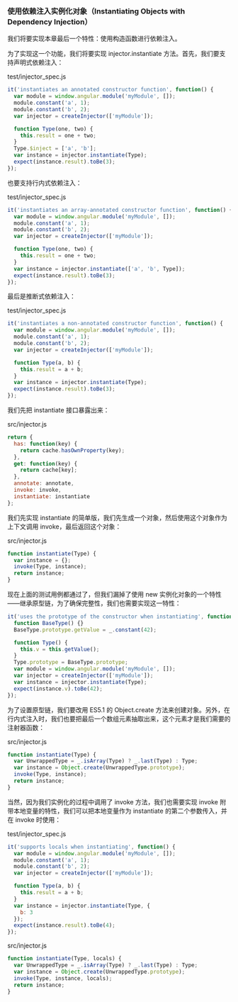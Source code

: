 ### 使用依赖注入实例化对象（Instantiating Objects with Dependency Injection）

我们将要实现本章最后一个特性：使用构造函数进行依赖注入。

为了实现这一个功能，我们将要实现 injector.instantiate 方法。首先，我们要支持声明式依赖注入：

test/injector_spec.js

```js
it('instantiates an annotated constructor function', function() {
  var module = window.angular.module('myModule', []);
  module.constant('a', 1);
  module.constant('b', 2);
  var injector = createInjector(['myModule']);

  function Type(one, two) {
    this.result = one + two;
  }
  Type.$inject = ['a', 'b'];
  var instance = injector.instantiate(Type);
  expect(instance.result).toBe(3);
}); 
```

也要支持行内式依赖注入：

test/injector_spec.js

```js
it('instantiates an array-annotated constructor function', function() {
  var module = window.angular.module('myModule', []);
  module.constant('a', 1);
  module.constant('b', 2);
  var injector = createInjector(['myModule']);

  function Type(one, two) {
    this.result = one + two;
  }
  var instance = injector.instantiate(['a', 'b', Type]);
  expect(instance.result).toBe(3);
});
```

最后是推断式依赖注入：

test/injector_spec.js

```js
it('instantiates a non-annotated constructor function', function() {
  var module = window.angular.module('myModule', []);
  module.constant('a', 1);
  module.constant('b', 2);
  var injector = createInjector(['myModule']);

  function Type(a, b) {
    this.result = a + b;
  }
  var instance = injector.instantiate(Type);
  expect(instance.result).toBe(3);
});
```

我们先把 instantiate 接口暴露出来：

src/injector.js

```js
return {
  has: function(key) {
    return cache.hasOwnProperty(key);
  },
  get: function(key) {
    return cache[key];
  },
  annotate: annotate,
  invoke: invoke,
  instantiate: instantiate
};
```

我们先实现 instantiate 的简单版，我们先生成一个对象，然后使用这个对象作为上下文调用 invoke，最后返回这个对象：

src/injector.js

```js
function instantiate(Type) {
  var instance = {};
  invoke(Type, instance);
  return instance;
}
```

现在上面的测试用例都通过了，但我们漏掉了使用 new 实例化对象的一个特性——继承原型链，为了确保完整性，我们也需要实现这一特性：

```js
it('uses the prototype of the constructor when instantiating', function() {
  function BaseType() {}
  BaseType.prototype.getValue = _.constant(42);

  function Type() {
    this.v = this.getValue();
  }
  Type.prototype = BaseType.prototype;
  var module = window.angular.module('myModule', []);
  var injector = createInjector(['myModule']);
  var instance = injector.instantiate(Type);
  expect(instance.v).toBe(42);
});
```

为了设置原型链，我们要改用 ES5.1 的 Object.create 方法来创建对象。另外，在行内式注入时，我们也要把最后一个数组元素抽取出来，这个元素才是我们需要的注射器函数：

src/injector.js

```js
function instantiate(Type) {
  var UnwrappedType = _.isArray(Type) ? _.last(Type) : Type;
  var instance = Object.create(UnwrappedType.prototype);
  invoke(Type, instance);
  return instance;
}
```

当然，因为我们实例化的过程中调用了 invoke 方法，我们也需要实现 invoke 附带本地变量的特性，我们可以把本地变量作为 instantiate 的第二个参数传入，并在 invoke 时使用：

test/injector_spec.js

```js
it('supports locals when instantiating', function() {
  var module = window.angular.module('myModule', []);
  module.constant('a', 1);
  module.constant('b', 2);
  var injector = createInjector(['myModule']);

  function Type(a, b) {
    this.result = a + b;
  }
  var instance = injector.instantiate(Type, {
    b: 3
  });
  expect(instance.result).toBe(4);
});
```

src/injector.js

```js
function instantiate(Type, locals) {
  var UnwrappedType = _.isArray(Type) ? _.last(Type) : Type;
  var instance = Object.create(UnwrappedType.prototype);
  invoke(Type, instance, locals);
  return instance;
}
```